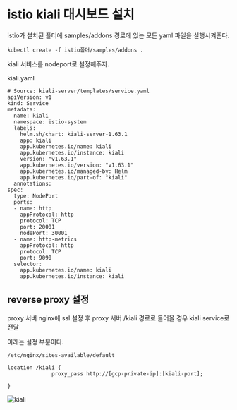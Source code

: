 # istio kiali 대시보드 설치

istio가 설치된 폴더에 samples/addons 경로에 있는 모든 yaml 파일을 실행시켜준다.


    kubectl create -f istio폴더/samples/addons .


kiali 서비스를 nodeport로 설정해주자.

 kiali.yaml  

    # Source: kiali-server/templates/service.yaml
    apiVersion: v1
    kind: Service
    metadata:
      name: kiali
      namespace: istio-system
      labels:
        helm.sh/chart: kiali-server-1.63.1
        app: kiali
        app.kubernetes.io/name: kiali
        app.kubernetes.io/instance: kiali
        version: "v1.63.1"
        app.kubernetes.io/version: "v1.63.1"
        app.kubernetes.io/managed-by: Helm
        app.kubernetes.io/part-of: "kiali"
      annotations:
    spec:
      type: NodePort
      ports:
      - name: http
        appProtocol: http
        protocol: TCP
        port: 20001
        nodePort: 30001
      - name: http-metrics
        appProtocol: http
        protocol: TCP
        port: 9090
      selector:
        app.kubernetes.io/name: kiali
        app.kubernetes.io/instance: kiali


## reverse proxy 설정

proxy 서버 nginx에 ssl 설정 후 proxy 서버 /kiali 경로로 들어올 경우 kiali service로 전달

아래는 설정 부분이다.


    /etc/nginx/sites-available/default

    location /kiali {
                  proxy_pass http://[gcp-private-ip]:[kiali-port];

    }




![kiali](https://user-images.githubusercontent.com/68090443/227899239-4d124c3a-896d-45fb-a4b5-104c561ac7dc.PNG)

